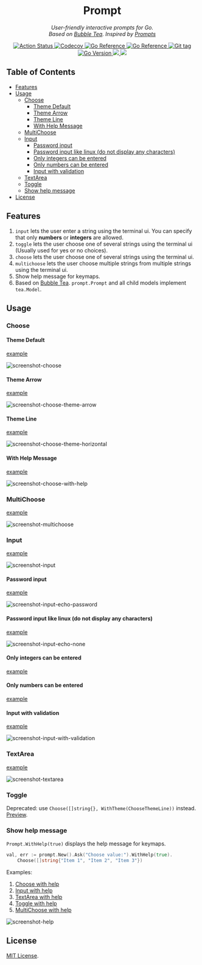 <div align="center">
  <h1>Prompt</h1>
  <p>
    <i>User-friendly interactive prompts for Go.</i>
    <br />
    <i>
      Based on <a href="https://github.com/charmbracelet/bubbletea" alt="Bubble Tea">Bubble Tea</a>.
      Inspired by <a href="https://github.com/terkelg/prompts" alt="prompts">Prompts</a>
    </i>
  </p>

  <p>
    <a href="https://github.com/cqroot/prompt/actions">
      <img src="https://github.com/cqroot/prompt/workflows/test/badge.svg" alt="Action Status" />
    </a>
    <a href="https://codecov.io/gh/cqroot/prompt">
      <img src="https://codecov.io/gh/cqroot/prompt/branch/main/graph/badge.svg" alt="Codecov" />
    </a>
    <a href="https://goreportcard.com/report/github.com/cqroot/prompt">
      <img src="https://goreportcard.com/badge/github.com/cqroot/prompt" alt="Go Reference" />
    </a>
    <a href="https://pkg.go.dev/github.com/cqroot/prompt">
      <img src="https://pkg.go.dev/badge/github.com/cqroot/prompt.svg" alt="Go Reference" />
    </a>
    <a href="https://github.com/cqroot/prompt/tags">
      <img src="https://img.shields.io/github/v/tag/cqroot/prompt" alt="Git tag" />
    </a>
    <a href="https://github.com/cqroot/prompt/blob/main/go.mod">
      <img src="https://img.shields.io/github/go-mod/go-version/cqroot/prompt" alt="Go Version" />
    </a>
    <a href="https://github.com/cqroot/prompt/blob/main/LICENSE">
      <img src="https://img.shields.io/github/license/cqroot/prompt" />
    </a>
    <a href="https://github.com/cqroot/prompt/issues">
      <img src="https://img.shields.io/github/issues/cqroot/prompt" />
    </a>
  </p>
</div>

## Table of Contents

- [Features](#features)
- [Usage](#usage)
  - [Choose](#choose)
    - [Theme Default](#theme-default)
    - [Theme Arrow](#theme-arrow)
    - [Theme Line](#theme-line)
    - [With Help Message](#with-help-message)
  - [MultiChoose](#multichoose)
  - [Input](#input)
    - [Password input](#password-input)
    - [Password input like linux (do not display any characters)](<#password-input-like-linux-(do-not-display-any-characters)>)
    - [Only integers can be entered](#only-integers-can-be-entered)
    - [Only numbers can be entered](#only-numbers-can-be-entered)
    - [Input with validation](#input-with-validation)
  - [TextArea](#textarea)
  - [Toggle](#toggle)
  - [Show help message](#show-help-message)
- [License](#license)

## Features

1. `input` lets the user enter a string using the terminal ui.
   You can specify that only **numbers** or **integers** are allowed.
2. `toggle` lets the user choose one of several strings using the terminal ui (Usually used for yes or no choices).
3. `choose` lets the user choose one of several strings using the terminal ui.
4. `multichoose` lets the user choose multiple strings from multiple strings using the terminal ui.
5. Show help message for keymaps.
6. Based on [Bubble Tea]("https://github.com/charmbracelet/bubbletea").
   `prompt.Prompt` and all child models implement `tea.Model`.

## Usage

### Choose

#### Theme Default

[example](https://github.com/cqroot/prompt/blob/main/examples/choose/main.go)

![screenshot-choose](https://user-images.githubusercontent.com/46901748/218741349-6adae01f-ad5d-4eaf-a3fc-3ed78888c896.gif)

#### Theme Arrow

[example](https://github.com/cqroot/prompt/blob/main/examples/choose-theme-arrow/main.go)

![screenshot-choose-theme-arrow](https://user-images.githubusercontent.com/46901748/218741355-56a5a72e-4474-442f-8119-532cb926973f.gif)

#### Theme Line

[example](https://github.com/cqroot/prompt/blob/main/examples/choose-theme-line/main.go)

![screenshot-choose-theme-horizontal](https://user-images.githubusercontent.com/46901748/218741360-d037f4e0-7ee1-4f43-bd2b-613cd8a3b9cf.gif)

#### With Help Message

[example](https://github.com/cqroot/prompt/blob/main/examples/choose-with-help/main.go)

![screenshot-choose-with-help](https://user-images.githubusercontent.com/46901748/218741366-6026aec7-06e5-45d6-8a2d-7ca20083023b.gif)

### MultiChoose

[example](https://github.com/cqroot/prompt/blob/main/examples/multichoose/main.go)

![screenshot-multichoose](https://user-images.githubusercontent.com/46901748/216246355-92129b7b-c812-4b15-bfbc-7ec7e39e972a.gif)

### Input

[example](https://github.com/cqroot/prompt/blob/main/examples/input/main.go)

![screenshot-input](https://user-images.githubusercontent.com/46901748/216246350-d14074b0-0895-4a0b-890f-11c0cd725a04.gif)

#### Password input

[example](https://github.com/cqroot/prompt/blob/main/examples/input-echo-password/main.go)

![screenshot-input-echo-password](https://user-images.githubusercontent.com/46901748/218309893-754711a2-88f9-42de-a20f-6a86aeefeba0.gif)

#### Password input like linux (do not display any characters)

[example](https://github.com/cqroot/prompt/blob/main/examples/input-echo-none/main.go)

![screenshot-input-echo-none](https://user-images.githubusercontent.com/46901748/218309957-468a1da3-f07c-4dc3-aa57-e1844f4f4c0e.gif)

#### Only integers can be entered

[example](https://github.com/cqroot/prompt/blob/main/examples/input-integer-only/main.go)

#### Only numbers can be entered

[example](https://github.com/cqroot/prompt/blob/main/examples/input-number-only/main.go)

#### Input with validation

[example](https://github.com/cqroot/prompt/blob/main/examples/input-with-validation/main.go)

![screenshot-input-with-validation](https://user-images.githubusercontent.com/46901748/218308650-dff43d9c-61d4-4373-8ac0-876ad2e329ae.gif)

### TextArea

[example](https://github.com/cqroot/prompt/blob/main/examples/textarea/main.go)

![screenshot-textarea](https://user-images.githubusercontent.com/46901748/218306061-d5f0ba9f-e6d5-43c8-ae04-88ae1cf8e758.gif)

### Toggle

Deprecated: use `Choose([]string{}, WithTheme(ChooseThemeLine))` instead.
[Preview](#theme-line).

### Show help message

`Prompt.WithHelp(true)` displays the help message for keymaps.

```go
val, err := prompt.New().Ask("Choose value:").WithHelp(true).
	Choose([]string{"Item 1", "Item 2", "Item 3"})
```

Examples:

1. [Choose with help](https://github.com/cqroot/prompt/blob/main/examples/choose-with-help/main.go)
2. [Input with help](https://github.com/cqroot/prompt/blob/main/examples/input-with-help/main.go)
3. [TextArea with help](https://github.com/cqroot/prompt/blob/main/examples/textarea-with-help/main.go)
4. [Toggle with help](https://github.com/cqroot/prompt/blob/main/examples/toggle-with-help/main.go)
5. [MultiChoose with help](https://github.com/cqroot/prompt/blob/main/examples/multichoose-with-help/main.go)

![screenshot-help](https://user-images.githubusercontent.com/46901748/216308618-0b865448-23cd-4029-9a26-d6802b375fa4.png)

## License

[MIT License](https://github.com/cqroot/prompt/blob/main/LICENSE).
